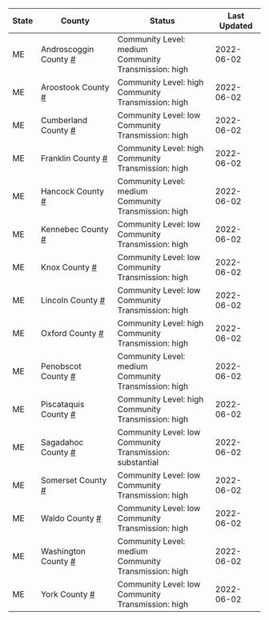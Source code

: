 State | County | Status | Last Updated
--- | --- | --- | --- 
ME | Androscoggin County <a href="#androscoggin_county">#</a> | <a name="androscoggin_county"></a>Community Level: medium<br/>Community Transmission: high | 2022-06-02
ME | Aroostook County <a href="#aroostook_county">#</a> | <a name="aroostook_county"></a>Community Level: high<br/>Community Transmission: high | 2022-06-02
ME | Cumberland County <a href="#cumberland_county">#</a> | <a name="cumberland_county"></a>Community Level: low<br/>Community Transmission: high | 2022-06-02
ME | Franklin County <a href="#franklin_county">#</a> | <a name="franklin_county"></a>Community Level: high<br/>Community Transmission: high | 2022-06-02
ME | Hancock County <a href="#hancock_county">#</a> | <a name="hancock_county"></a>Community Level: medium<br/>Community Transmission: high | 2022-06-02
ME | Kennebec County <a href="#kennebec_county">#</a> | <a name="kennebec_county"></a>Community Level: low<br/>Community Transmission: high | 2022-06-02
ME | Knox County <a href="#knox_county">#</a> | <a name="knox_county"></a>Community Level: low<br/>Community Transmission: high | 2022-06-02
ME | Lincoln County <a href="#lincoln_county">#</a> | <a name="lincoln_county"></a>Community Level: low<br/>Community Transmission: high | 2022-06-02
ME | Oxford County <a href="#oxford_county">#</a> | <a name="oxford_county"></a>Community Level: high<br/>Community Transmission: high | 2022-06-02
ME | Penobscot County <a href="#penobscot_county">#</a> | <a name="penobscot_county"></a>Community Level: medium<br/>Community Transmission: high | 2022-06-02
ME | Piscataquis County <a href="#piscataquis_county">#</a> | <a name="piscataquis_county"></a>Community Level: high<br/>Community Transmission: high | 2022-06-02
ME | Sagadahoc County <a href="#sagadahoc_county">#</a> | <a name="sagadahoc_county"></a>Community Level: low<br/>Community Transmission: substantial | 2022-06-02
ME | Somerset County <a href="#somerset_county">#</a> | <a name="somerset_county"></a>Community Level: low<br/>Community Transmission: high | 2022-06-02
ME | Waldo County <a href="#waldo_county">#</a> | <a name="waldo_county"></a>Community Level: low<br/>Community Transmission: high | 2022-06-02
ME | Washington County <a href="#washington_county">#</a> | <a name="washington_county"></a>Community Level: medium<br/>Community Transmission: high | 2022-06-02
ME | York County <a href="#york_county">#</a> | <a name="york_county"></a>Community Level: low<br/>Community Transmission: high | 2022-06-02
